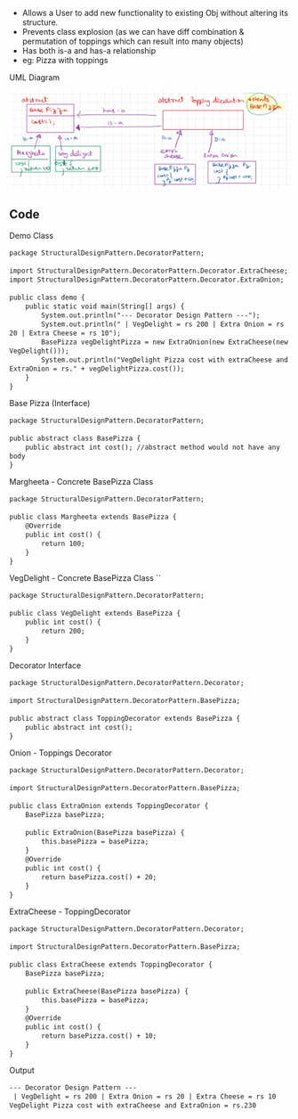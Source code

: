 - Allows a User to add new functionality to existing Obj without altering its structure.
- Prevents class explosion (as we can have diff combination & permutation of toppings which can result into many objects)
- Has both is-a and has-a relationship
- eg: Pizza with toppings 

UML Diagram

![](attachements/Decorator.jpeg)

## Code

Demo Class
```
package StructuralDesignPattern.DecoratorPattern;  
  
import StructuralDesignPattern.DecoratorPattern.Decorator.ExtraCheese;  
import StructuralDesignPattern.DecoratorPattern.Decorator.ExtraOnion;  
  
public class demo {  
    public static void main(String[] args) {  
        System.out.println("--- Decorator Design Pattern ---");  
        System.out.println(" | VegDelight = rs 200 | Extra Onion = rs 20 | Extra Cheese = rs 10");  
        BasePizza vegDelightPizza = new ExtraOnion(new ExtraCheese(new VegDelight()));  
        System.out.println("VegDelight Pizza cost with extraCheese and ExtraOnion = rs." + vegDelightPizza.cost());  
    }  
}
```

Base Pizza (Interface)
```
package StructuralDesignPattern.DecoratorPattern;  
  
public abstract class BasePizza {  
    public abstract int cost(); //abstract method would not have any body  
}
```

Margheeta - Concrete BasePizza Class
```
package StructuralDesignPattern.DecoratorPattern;  
  
public class Margheeta extends BasePizza {  
    @Override  
    public int cost() {  
        return 100;  
    }  
}
```

VegDelight - Concrete BasePizza Class
``
```
package StructuralDesignPattern.DecoratorPattern;  
  
public class VegDelight extends BasePizza {  
    public int cost() {  
        return 200;  
    }  
}
```

Decorator Interface
```
package StructuralDesignPattern.DecoratorPattern.Decorator;  
  
import StructuralDesignPattern.DecoratorPattern.BasePizza;  
  
public abstract class ToppingDecorator extends BasePizza {  
    public abstract int cost();  
}
```

Onion - Toppings Decorator
```
package StructuralDesignPattern.DecoratorPattern.Decorator;  
  
import StructuralDesignPattern.DecoratorPattern.BasePizza;  
  
public class ExtraOnion extends ToppingDecorator {  
    BasePizza basePizza;  
  
    public ExtraOnion(BasePizza basePizza) {  
        this.basePizza = basePizza;  
    }  
    @Override  
    public int cost() {  
        return basePizza.cost() + 20;  
    }  
}
```

ExtraCheese - ToppingDecorator
```
package StructuralDesignPattern.DecoratorPattern.Decorator;  
  
import StructuralDesignPattern.DecoratorPattern.BasePizza;  
  
public class ExtraCheese extends ToppingDecorator {  
    BasePizza basePizza;  
  
    public ExtraCheese(BasePizza basePizza) {  
        this.basePizza = basePizza;  
    }  
    @Override  
    public int cost() {  
        return basePizza.cost() + 10;  
    }  
}
```

Output
```
--- Decorator Design Pattern ---
 | VegDelight = rs 200 | Extra Onion = rs 20 | Extra Cheese = rs 10
VegDelight Pizza cost with extraCheese and ExtraOnion = rs.230
```